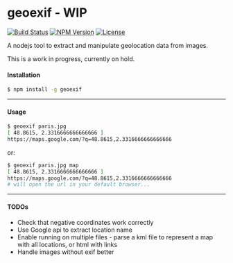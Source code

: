 # geoexif - WIP

[![Build Status](https://travis-ci.org/danyshaanan/geoexif.png)](https://travis-ci.org/danyshaanan/geoexif)
[![NPM Version](https://img.shields.io/npm/v/geoexif.svg?style=flat)](https://npmjs.org/package/geoexif)
[![License](http://img.shields.io/npm/l/geoexif.svg?style=flat)](LICENSE)

A nodejs tool to extract and manipulate geolocation data from images.

This is a work in progress, currently on hold.

#### Installation
```bash
$ npm install -g geoexif
```

* * *
#### Usage

```bash
$ geoexif paris.jpg
[ 48.8615, 2.3316666666666666 ]
https://maps.google.com/?q=48.8615,2.3316666666666666
```

or:

```bash
$ geoexif paris.jpg map
[ 48.8615, 2.3316666666666666 ]
https://maps.google.com/?q=48.8615,2.3316666666666666
# will open the url in your default browser...
```

* * *
#### TODOs

* Check that negative coordinates work correctly
* Use Google api to extract location name
* Enable running on multiple files - parse a kml file to represent a map with all locations, or html with links
* Handle images without exif better
